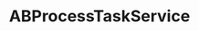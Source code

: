 ---
title: ABProcessTaskService
layout: module
mod: 'module:ABProcessTaskService'
category: process-tasks
---